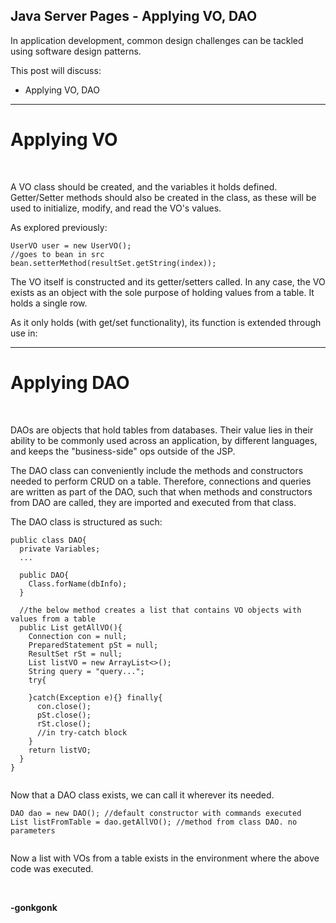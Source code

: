 ## Java Server Pages - Applying VO, DAO

In application development, common design challenges can be tackled using software design patterns.

This post will discuss:
* Applying VO, DAO

---

# Applying VO
<br>

A VO class should be created, and the variables it holds defined. Getter/Setter methods should also be created in the class, as these will be used to initialize, modify, and read the VO's values.

As explored previously:
<pre><code class="language-java">UserVO user = new UserVO();
//goes to bean in src
bean.setterMethod(resultSet.getString(index));
</code></pre>

The VO itself is constructed and its getter/setters called. In any case, the VO exists as an object with the sole purpose of holding values from a table. It holds a single row.

As it only holds (with get/set functionality), its function is extended through use in:
<br>

---

# Applying DAO
<br>

DAOs are objects that hold tables from databases. Their value lies in their ability to be commonly used across an application, by different languages, and keeps the "business-side" ops outside of the JSP.

The DAO class can conveniently include the methods and constructors needed to perform CRUD on a table. Therefore, connections and queries are written as part of the DAO, such that when methods and constructors from DAO are called, they are imported and executed from that class.

The DAO class is structured as such:
<pre><code class="language-java">public class DAO{
  private Variables;
  ...

  public DAO{
    Class.forName(dbInfo);
  }

  //the below method creates a list that contains VO objects with values from a table
  public List<VO> getAllVO(){
    Connection con = null;
    PreparedStatement pSt = null;
    ResultSet rSt = null;
    List<VO> listVO = new ArrayList<>();
    String query = "query...";
    try{

    }catch(Exception e){} finally{
      con.close();
      pSt.close();
      rSt.close();
      //in try-catch block
    }
    return listVO;
  }
}

</code></pre>

Now that a DAO class exists, we can call it wherever its needed.

<pre><code class="language-java">DAO dao = new DAO(); //default constructor with commands executed
List<VO> listFromTable = dao.getAllVO(); //method from class DAO. no parameters

</code></pre>

Now a list with VOs from a table exists in the environment where the above code was executed.

<br>



**-gonkgonk**
